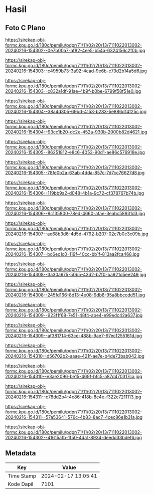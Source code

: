 # Hasil

## Foto C Plano

https://sirekap-obj-formc.kpu.go.id/180c/pemilu/pdpr/71/11/02/20/13/7111022013002-20240216-154302--0e7b00a7-af82-4ee5-b54a-6324156c2f0b.jpg

https://sirekap-obj-formc.kpu.go.id/180c/pemilu/pdpr/71/11/02/20/13/7111022013002-20240216-154303--c4959b73-3a92-4cad-9e6b-c73d2b14a5d6.jpg

https://sirekap-obj-formc.kpu.go.id/180c/pemilu/pdpr/71/11/02/20/13/7111022013002-20240216-154303--c832a1df-91ae-4b9f-b0be-6799f58f51e0.jpg

https://sirekap-obj-formc.kpu.go.id/180c/pemilu/pdpr/71/11/02/20/13/7111022013002-20240216-154304--38a4d305-69bd-4153-b283-5e886d14f25c.jpg

https://sirekap-obj-formc.kpu.go.id/180c/pemilu/pdpr/71/11/02/20/13/7111022013002-20240216-154304--93cc1b20-dc2e-452a-930b-2000b82d4621.jpg

https://sirekap-obj-formc.kpu.go.id/180c/pemilu/pdpr/71/11/02/20/13/7111022013002-20240216-154305--86251812-e8c6-4053-90d1-ae86c576918e.jpg

https://sirekap-obj-formc.kpu.go.id/180c/pemilu/pdpr/71/11/02/20/13/7111022013002-20240216-154305--78fe0b2a-63ab-4dda-857c-7d7cc76627d8.jpg

https://sirekap-obj-formc.kpu.go.id/180c/pemilu/pdpr/71/11/02/20/13/7111022013002-20240216-154306--119bb9a2-d048-4b1a-9c72-cf378767b74b.jpg

https://sirekap-obj-formc.kpu.go.id/180c/pemilu/pdpr/71/11/02/20/13/7111022013002-20240216-154306--9c135800-78ed-4660-afae-3eabc58931d3.jpg

https://sirekap-obj-formc.kpu.go.id/180c/pemilu/pdpr/71/11/02/20/13/7111022013002-20240216-154307--ae68b3d6-4d5d-4792-b207-02c7b0c3c09b.jpg

https://sirekap-obj-formc.kpu.go.id/180c/pemilu/pdpr/71/11/02/20/13/7111022013002-20240216-154307--bc6ec1c0-119f-40cc-bb1f-813aa2fca468.jpg

https://sirekap-obj-formc.kpu.go.id/180c/pemilu/pdpr/71/11/02/20/13/7111022013002-20240216-154308--3a30a975-50b5-43d2-b7f0-ba921d5ee249.jpg

https://sirekap-obj-formc.kpu.go.id/180c/pemilu/pdpr/71/11/02/20/13/7111022013002-20240216-154308--245fd166-8d13-4e08-9db8-95a8bbccdd51.jpg

https://sirekap-obj-formc.kpu.go.id/180c/pemilu/pdpr/71/11/02/20/13/7111022013002-20240216-154309--923f1f68-7e51-48f4-abe4-e99edc42a637.jpg

https://sirekap-obj-formc.kpu.go.id/180c/pemilu/pdpr/71/11/02/20/13/7111022013002-20240216-154309--af381714-63ce-488b-9ae7-97ec1255161d.jpg

https://sirekap-obj-formc.kpu.go.id/180c/pemilu/pdpr/71/11/02/20/13/7111022013002-20240216-154310--d56702b2-aaae-421f-ae7e-b4de73bab042.jpg

https://sirekap-obj-formc.kpu.go.id/180c/pemilu/pdpr/71/11/02/20/13/7111022013002-20240216-154310--e3ae2096-be15-469f-bfc5-a87d470317ca.jpg

https://sirekap-obj-formc.kpu.go.id/180c/pemilu/pdpr/71/11/02/20/13/7111022013002-20240216-154311--c78dd2b4-4c86-418b-8c4e-f322c7211113.jpg

https://sirekap-obj-formc.kpu.go.id/180c/pemilu/pdpr/71/11/02/20/13/7111022013002-20240216-154311--57a53641-576c-4b83-8ac7-4cec86e1b31a.jpg

https://sirekap-obj-formc.kpu.go.id/180c/pemilu/pdpr/71/11/02/20/13/7111022013002-20240216-154302--41615afb-1f50-4da1-8934-deedd33bdef6.jpg


## Metadata

| Key        | Value               |
| ---------- | ------------------- |
| Time Stamp | 2024-02-17 13:05:41 |
| Kode Dapil | 7101                |



